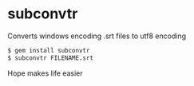 # subconvtr
Converts windows encoding .srt files to utf8 encoding

```sh
$ gem install subconvtr
$ subconvtr FILENAME.srt
```

Hope makes life easier